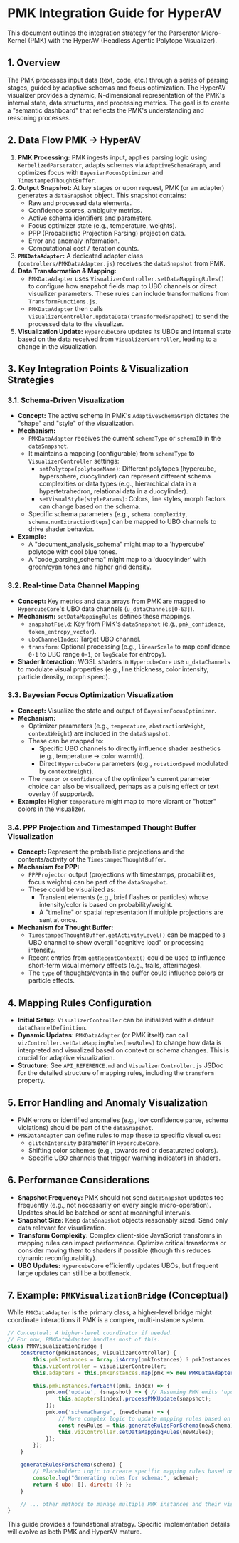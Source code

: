# PMK Integration Guide for HyperAV

This document outlines the integration strategy for the Parserator Micro-Kernel (PMK) with the HyperAV (Headless Agentic Polytope Visualizer).

## 1. Overview

The PMK processes input data (text, code, etc.) through a series of parsing stages, guided by adaptive schemas and focus optimization. The HyperAV visualizer provides a dynamic, N-dimensional representation of the PMK's internal state, data structures, and processing metrics. The goal is to create a "semantic dashboard" that reflects the PMK's understanding and reasoning processes.

## 2. Data Flow PMK -> HyperAV

1.  **PMK Processing:** PMK ingests input, applies parsing logic using `KerbelizedParserator`, adapts schemas via `AdaptiveSchemaGraph`, and optimizes focus with `BayesianFocusOptimizer` and `TimestampedThoughtBuffer`.
2.  **Output Snapshot:** At key stages or upon request, PMK (or an adapter) generates a `dataSnapshot` object. This snapshot contains:
    *   Raw and processed data elements.
    *   Confidence scores, ambiguity metrics.
    *   Active schema identifiers and parameters.
    *   Focus optimizer state (e.g., temperature, weights).
    *   PPP (Probabilistic Projection Parsing) projection data.
    *   Error and anomaly information.
    *   Computational cost / iteration counts.
3.  **`PMKDataAdapter`:** A dedicated adapter class (`controllers/PMKDataAdapter.js`) receives the `dataSnapshot` from PMK.
4.  **Data Transformation & Mapping:**
    *   `PMKDataAdapter` uses `VisualizerController.setDataMappingRules()` to configure how snapshot fields map to UBO channels or direct visualizer parameters. These rules can include transformations from `TransformFunctions.js`.
    *   `PMKDataAdapter` then calls `VisualizerController.updateData(transformedSnapshot)` to send the processed data to the visualizer.
5.  **Visualization Update:** `HypercubeCore` updates its UBOs and internal state based on the data received from `VisualizerController`, leading to a change in the visualization.

## 3. Key Integration Points & Visualization Strategies

### 3.1. Schema-Driven Visualization

*   **Concept:** The active schema in PMK's `AdaptiveSchemaGraph` dictates the "shape" and "style" of the visualization.
*   **Mechanism:**
    *   `PMKDataAdapter` receives the current `schemaType` or `schemaID` in the `dataSnapshot`.
    *   It maintains a mapping (configurable) from `schemaType` to `VisualizerController` settings:
        *   `setPolytope(polytopeName)`: Different polytopes (hypercube, hypersphere, duocylinder) can represent different schema complexities or data types (e.g., hierarchical data in a hypertetrahedron, relational data in a duocylinder).
        *   `setVisualStyle(styleParams)`: Colors, line styles, morph factors can change based on the schema.
    *   Specific schema parameters (e.g., `schema.complexity`, `schema.numExtractionSteps`) can be mapped to UBO channels to drive shader behavior.
*   **Example:**
    *   A "document_analysis_schema" might map to a 'hypercube' polytope with cool blue tones.
    *   A "code_parsing_schema" might map to a 'duocylinder' with green/cyan tones and higher grid density.

### 3.2. Real-time Data Channel Mapping

*   **Concept:** Key metrics and data arrays from PMK are mapped to `HypercubeCore`'s UBO data channels (`u_dataChannels[0-63]`).
*   **Mechanism:** `setDataMappingRules` defines these mappings.
    *   `snapshotField`: Key from PMK's `dataSnapshot` (e.g., `pmk_confidence`, `token_entropy_vector`).
    *   `uboChannelIndex`: Target UBO channel.
    *   `transform`: Optional processing (e.g., `linearScale` to map confidence `0-1` to UBO range `0-1`, or `logScale` for entropy).
*   **Shader Interaction:** WGSL shaders in `HypercubeCore` use `u_dataChannels` to modulate visual properties (e.g., line thickness, color intensity, particle density, morph speed).

### 3.3. Bayesian Focus Optimization Visualization

*   **Concept:** Visualize the state and output of `BayesianFocusOptimizer`.
*   **Mechanism:**
    *   Optimizer parameters (e.g., `temperature`, `abstractionWeight`, `contextWeight`) are included in the `dataSnapshot`.
    *   These can be mapped to:
        *   Specific UBO channels to directly influence shader aesthetics (e.g., temperature -> color warmth).
        *   Direct `HypercubeCore` parameters (e.g., `rotationSpeed` modulated by `contextWeight`).
    *   The `reason` or `confidence` of the optimizer's current parameter choice can also be visualized, perhaps as a pulsing effect or text overlay (if supported).
*   **Example:** Higher `temperature` might map to more vibrant or "hotter" colors in the visualizer.

### 3.4. PPP Projection and Timestamped Thought Buffer Visualization

*   **Concept:** Represent the probabilistic projections and the contents/activity of the `TimestampedThoughtBuffer`.
*   **Mechanism for PPP:**
    *   `PPPProjector` output (projections with timestamps, probabilities, focus weights) can be part of the `dataSnapshot`.
    *   These could be visualized as:
        *   Transient elements (e.g., brief flashes or particles) whose intensity/color is based on probability/weight.
        *   A "timeline" or spatial representation if multiple projections are sent at once.
*   **Mechanism for Thought Buffer:**
    *   `TimestampedThoughtBuffer.getActivityLevel()` can be mapped to a UBO channel to show overall "cognitive load" or processing intensity.
    *   Recent entries from `getRecentContext()` could be used to influence short-term visual memory effects (e.g., trails, afterimages).
    *   The `type` of thoughts/events in the buffer could influence colors or particle effects.

## 4. Mapping Rules Configuration

*   **Initial Setup:** `VisualizerController` can be initialized with a default `dataChannelDefinition`.
*   **Dynamic Updates:** `PMKDataAdapter` (or PMK itself) can call `vizController.setDataMappingRules(newRules)` to change how data is interpreted and visualized based on context or schema changes. This is crucial for adaptive visualization.
*   **Structure:** See `API_REFERENCE.md` and `VisualizerController.js` JSDoc for the detailed structure of mapping rules, including the `transform` property.

## 5. Error Handling and Anomaly Visualization

*   PMK errors or identified anomalies (e.g., low confidence parse, schema violations) should be part of the `dataSnapshot`.
*   `PMKDataAdapter` can define rules to map these to specific visual cues:
    *   `glitchIntensity` parameter in `HypercubeCore`.
    *   Shifting color schemes (e.g., towards red or desaturated colors).
    *   Specific UBO channels that trigger warning indicators in shaders.

## 6. Performance Considerations

*   **Snapshot Frequency:** PMK should not send `dataSnapshot` updates too frequently (e.g., not necessarily on every single micro-operation). Updates should be batched or sent at meaningful intervals.
*   **Snapshot Size:** Keep `dataSnapshot` objects reasonably sized. Send only data relevant for visualization.
*   **Transform Complexity:** Complex client-side JavaScript transforms in mapping rules can impact performance. Optimize critical transforms or consider moving them to shaders if possible (though this reduces dynamic reconfigurability).
*   **UBO Updates:** `HypercubeCore` efficiently updates UBOs, but frequent large updates can still be a bottleneck.

## 7. Example: `PMKVisualizationBridge` (Conceptual)

While `PMKDataAdapter` is the primary class, a higher-level bridge might coordinate interactions if PMK is a complex, multi-instance system.

```javascript
// Conceptual: A higher-level coordinator if needed.
// For now, PMKDataAdapter handles most of this.
class PMKVisualizationBridge {
    constructor(pmkInstances, visualizerController) {
        this.pmkInstances = Array.isArray(pmkInstances) ? pmkInstances : [pmkInstances];
        this.vizController = visualizerController;
        this.adapters = this.pmkInstances.map(pmk => new PMKDataAdapter(visualizerController));

        this.pmkInstances.forEach((pmk, index) => {
            pmk.on('update', (snapshot) => { // Assuming PMK emits 'update' events
                this.adapters[index].processPMKUpdate(snapshot);
            });
            pmk.on('schemaChange', (newSchema) => {
                // More complex logic to update mapping rules based on schema
                const newRules = this.generateRulesForSchema(newSchema);
                this.vizController.setDataMappingRules(newRules);
            });
        });
    }

    generateRulesForSchema(schema) {
        // Placeholder: Logic to create specific mapping rules based on schema properties
        console.log("Generating rules for schema:", schema);
        return { ubo: [], direct: {} };
    }

    // ... other methods to manage multiple PMK instances and their visualization ...
}
```

This guide provides a foundational strategy. Specific implementation details will evolve as both PMK and HyperAV mature.
